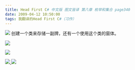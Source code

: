 ```yaml
---
title: Head First C# 中文版 图文皆译 第八章 枚举和集合 page340
date: 2009-04-12 10:50:00
tags: 我翻译的Head First C#（习作）
---
```

![](https://p-blog.csdn.net/images/p_blog_csdn_net/cuipengfei1/EntryImages/20090412/2009-04-12_10-27-22.jpg) 创建一个类来存储一副牌，还有一个使用这个类的窗体。

![](https://p-blog.csdn.net/images/p_blog_csdn_net/cuipengfei1/EntryImages/20090412/2009-04-12_10-29-38.jpg)

![](https://p-blog.csdn.net/images/p_blog_csdn_net/cuipengfei1/EntryImages/20090412/2009-04-12_10-39-18.jpg)



[ ![](https://profile.csdnimg.cn/5/2/5/3_cuipengfei1)
![](https://g.csdnimg.cn/static/user-reg-year/1x/11.png)
](https://blog.csdn.net/cuipengfei1)





